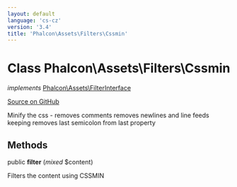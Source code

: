```yaml
---
layout: default
language: 'cs-cz'
version: '3.4'
title: 'Phalcon\Assets\Filters\Cssmin'
---
```


# Class **Phalcon\Assets\Filters\Cssmin**

*implements* [Phalcon\Assets\FilterInterface](/3.4/en/api/Phalcon_Assets_FilterInterface)

<a href="https://github.com/phalcon/cphalcon/tree/v3.4.0/phalcon/assets/filters/cssmin.zep" class="btn btn-default btn-sm">Source on GitHub</a>

Minify the css - removes comments removes newlines and line feeds keeping removes last semicolon from last property

## Methods

public **filter** (*mixed* $content)

Filters the content using CSSMIN